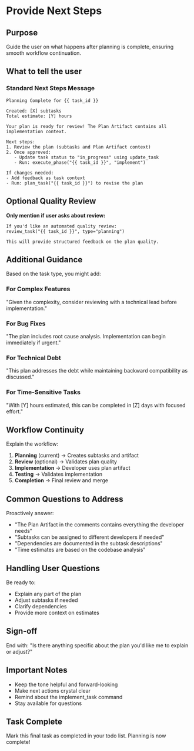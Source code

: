 # Provide Next Steps

## Purpose
Guide the user on what happens after planning is complete, ensuring smooth workflow continuation.

## What to tell the user

### Standard Next Steps Message
```
Planning Complete for {{ task_id }}

Created: [X] subtasks
Total estimate: [Y] hours

Your plan is ready for review! The Plan Artifact contains all implementation context.

Next steps:
1. Review the plan (subtasks and Plan Artifact context)
2. Once approved:
   - Update task status to "in_progress" using update_task
   - Run: execute_phase("{{ task_id }}", "implement")

If changes needed:
- Add feedback as task context
- Run: plan_task("{{ task_id }}") to revise the plan
```

## Optional Quality Review

**Only mention if user asks about review:**
```
If you'd like an automated quality review:
review_task("{{ task_id }}", type="planning")

This will provide structured feedback on the plan quality.
```

## Additional Guidance

Based on the task type, you might add:

### For Complex Features
"Given the complexity, consider reviewing with a technical lead before implementation."

### For Bug Fixes
"The plan includes root cause analysis. Implementation can begin immediately if urgent."

### For Technical Debt
"This plan addresses the debt while maintaining backward compatibility as discussed."

### For Time-Sensitive Tasks
"With [Y] hours estimated, this can be completed in [Z] days with focused effort."

## Workflow Continuity

Explain the workflow:
1. **Planning** (current) → Creates subtasks and artifact
2. **Review** (optional) → Validates plan quality
3. **Implementation** → Developer uses plan artifact
4. **Testing** → Validates implementation
5. **Completion** → Final review and merge

## Common Questions to Address

Proactively answer:
- "The Plan Artifact in the comments contains everything the developer needs"
- "Subtasks can be assigned to different developers if needed"
- "Dependencies are documented in the subtask descriptions"
- "Time estimates are based on the codebase analysis"

## Handling User Questions

Be ready to:
- Explain any part of the plan
- Adjust subtasks if needed
- Clarify dependencies
- Provide more context on estimates

## Sign-off

End with:
"Is there anything specific about the plan you'd like me to explain or adjust?"

## Important Notes
- Keep the tone helpful and forward-looking
- Make next actions crystal clear
- Remind about the implement_task command
- Stay available for questions

## Task Complete
Mark this final task as completed in your todo list. Planning is now complete!